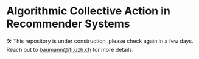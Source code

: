 # Algorithmic Collective Action in Recommender Systems

🛠️ This repository is under construction, please check again in a few days. Reach out to [baumann@ifi.uzh.ch](mailto:baumann@ifi.uzh.ch) for more details.

